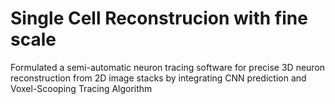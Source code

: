# Single Cell Reconstrucion with fine scale
Formulated a semi-automatic neuron tracing software for precise 3D neuron reconstruction from 2D image stacks by integrating CNN prediction and Voxel-Scooping Tracing Algorithm
